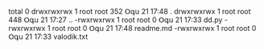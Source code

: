 total 0
drwxrwxrwx 1 root root 352 Օգս 21 17:48 .
drwxrwxrwx 1 root root 448 Օգս 21 17:27 ..
-rwxrwxrwx 1 root root   0 Օգս 21 17:33 dd.py
-rwxrwxrwx 1 root root   0 Օգս 21 17:48 readme.md
-rwxrwxrwx 1 root root   0 Օգս 21 17:33 valodik.txt
